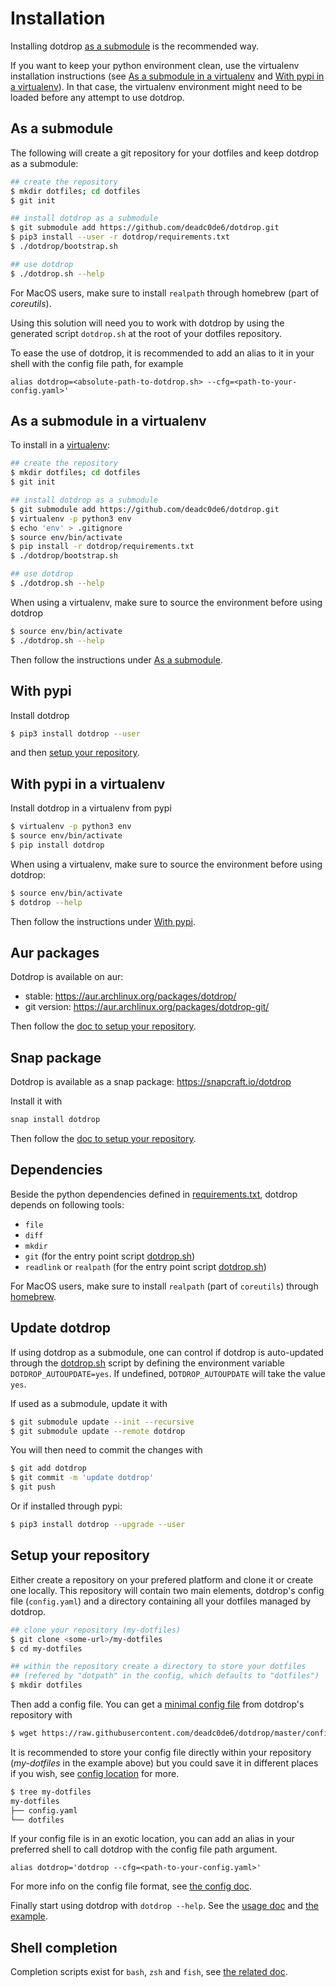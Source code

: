 # Installation

Installing dotdrop [as a submodule](#as-a-submodule) is the recommended way.

If you want to keep your python environment clean, use the virtualenv installation instructions
(see [As a submodule in a virtualenv](#as-a-submodule-in-a-virtualenv) and
[With pypi in a virtualenv](#with-pypi-in-a-virtualenv)).
In that case, the virtualenv environment might need to be loaded before any attempt to use dotdrop.

## As a submodule

The following will create a git repository for your dotfiles and
keep dotdrop as a submodule:
```bash
## create the repository
$ mkdir dotfiles; cd dotfiles
$ git init

## install dotdrop as a submodule
$ git submodule add https://github.com/deadc0de6/dotdrop.git
$ pip3 install --user -r dotdrop/requirements.txt
$ ./dotdrop/bootstrap.sh

## use dotdrop
$ ./dotdrop.sh --help
```

For MacOS users, make sure to install `realpath` through homebrew
(part of *coreutils*).

Using this solution will need you to work with dotdrop by
using the generated script `dotdrop.sh` at the root
of your dotfiles repository.

To ease the use of dotdrop, it is recommended to add an alias to it in your
shell with the config file path, for example
```
alias dotdrop=<absolute-path-to-dotdrop.sh> --cfg=<path-to-your-config.yaml>'
```

## As a submodule in a virtualenv

To install in a [virtualenv](https://virtualenv.pypa.io):
```bash
## create the repository
$ mkdir dotfiles; cd dotfiles
$ git init

## install dotdrop as a submodule
$ git submodule add https://github.com/deadc0de6/dotdrop.git
$ virtualenv -p python3 env
$ echo 'env' > .gitignore
$ source env/bin/activate
$ pip install -r dotdrop/requirements.txt
$ ./dotdrop/bootstrap.sh

## use dotdrop
$ ./dotdrop.sh --help
```

When using a virtualenv, make sure to source the environment before using dotdrop
```bash
$ source env/bin/activate
$ ./dotdrop.sh --help
```

Then follow the instructions under [As a submodule](#as-a-submodule).

## With pypi

Install dotdrop
```bash
$ pip3 install dotdrop --user
```

and then [setup your repository](#setup-your-repository).

## With pypi in a virtualenv

Install dotdrop in a virtualenv from pypi
```bash
$ virtualenv -p python3 env
$ source env/bin/activate
$ pip install dotdrop
```

When using a virtualenv, make sure to source the environment
before using dotdrop:
```bash
$ source env/bin/activate
$ dotdrop --help
```

Then follow the instructions under [With pypi](#with-pypi).

## Aur packages

Dotdrop is available on aur:
* stable: <https://aur.archlinux.org/packages/dotdrop/>
* git version: <https://aur.archlinux.org/packages/dotdrop-git/>

Then follow the [doc to setup your repository](#setup-your-repository).

## Snap package

Dotdrop is available as a snap package: <https://snapcraft.io/dotdrop>

Install it with
```bash
snap install dotdrop
```

Then follow the [doc to setup your repository](#setup-your-repository).

## Dependencies

Beside the python dependencies defined in [requirements.txt](https://github.com/deadc0de6/dotdrop/blob/master/requirements.txt),
dotdrop depends on following tools:

* `file`
* `diff`
* `mkdir`
* `git` (for the entry point script [dotdrop.sh](https://github.com/deadc0de6/dotdrop/blob/master/dotdrop.sh))
* `readlink` or `realpath` (for the entry point script [dotdrop.sh](https://github.com/deadc0de6/dotdrop/blob/master/dotdrop.sh))

For MacOS users, make sure to install `realpath` (part of `coreutils`) through [homebrew](https://brew.sh/).

## Update dotdrop

If using dotdrop as a submodule, one can control if dotdrop
is auto-updated through the [dotdrop.sh](https://github.com/deadc0de6/dotdrop/blob/master/dotdrop.sh)
script by defining the environment variable `DOTDROP_AUTOUPDATE=yes`.
If undefined, `DOTDROP_AUTOUPDATE` will take the value `yes`.

If used as a submodule, update it with
```bash
$ git submodule update --init --recursive
$ git submodule update --remote dotdrop
```

You will then need to commit the changes with
```bash
$ git add dotdrop
$ git commit -m 'update dotdrop'
$ git push
```

Or if installed through pypi:
```bash
$ pip3 install dotdrop --upgrade --user
```

## Setup your repository

Either create a repository on your prefered platform and clone it or create one locally.
This repository will contain two main elements, dotdrop's config file (`config.yaml`)
and a directory containing all your dotfiles managed by dotdrop.
```bash
## clone your repository (my-dotfiles)
$ git clone <some-url>/my-dotfiles
$ cd my-dotfiles

## within the repository create a directory to store your dotfiles
## (refered by "dotpath" in the config, which defaults to "dotfiles")
$ mkdir dotfiles
```

Then add a config file. You can get a
[minimal config file](https://github.com/deadc0de6/dotdrop/blob/master/config.yaml)
from dotdrop's repository with
```bash
$ wget https://raw.githubusercontent.com/deadc0de6/dotdrop/master/config.yaml
```
It is recommended to store your config file directly within your repository
(*my-dotfiles* in the example above) but you could save it in different places if you wish,
see [config location](config.md#location) for more.

```bash
$ tree my-dotfiles
my-dotfiles
├── config.yaml
└── dotfiles
```

If your config file is in an exotic location, you can add an alias
in your preferred shell to call dotdrop with the config file path argument.
```
alias dotdrop='dotdrop --cfg=<path-to-your-config.yaml>'
```

For more info on the config file format, see [the config doc](config.md).

Finally start using dotdrop with `dotdrop --help`. See the [usage doc](usage.md)
and [the example](https://github.com/deadc0de6/dotdrop/blob/master/README.md#getting-started).

## Shell completion

Completion scripts exist for `bash`, `zsh` and `fish`,
see [the related doc](https://github.com/deadc0de6/dotdrop/blob/master/completion/README.md).

